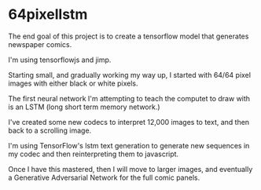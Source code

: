 # 64pixellstm

The end goal of this project is to create a tensorflow model that generates newspaper comics.

I'm using tensorflowjs and jimp.

Starting small, and gradually working my way up, I started with 64/64 pixel images with either black or white pixels.

The first neural network I'm attempting to teach the computet to draw with is an LSTM (long short term memory network.)

I've created some new codecs to interpret 12,000 images to text, and then back to a scrolling image.

I'm using TensorFlow's lstm text generation to generate new sequences in my codec and then reinterpreting them to javascript.

Once I have this mastered, then I will move to larger images, and eventually a Generative Adversarial Network for the full comic panels.

